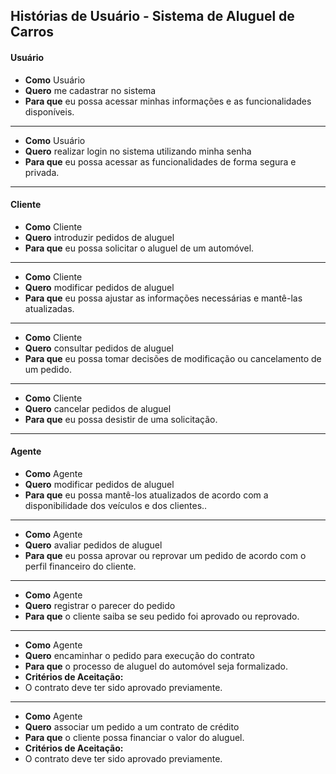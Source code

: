 ## Histórias de Usuário - Sistema de Aluguel de Carros

#### Usuário

- **Como** Usuário
- **Quero** me cadastrar no sistema
- **Para que** eu possa acessar minhas informações e as funcionalidades disponíveis.
   
---

- **Como** Usuário  
- **Quero** realizar login no sistema utilizando minha senha  
- **Para que** eu possa acessar as funcionalidades de forma segura e privada.

---


#### Cliente

- **Como** Cliente
- **Quero** introduzir pedidos de aluguel
- **Para que** eu possa solicitar o aluguel de um automóvel.
  
---

- **Como** Cliente
- **Quero** modificar pedidos de aluguel
- **Para que** eu possa ajustar as informações necessárias e mantê-las atualizadas.

---

- **Como** Cliente
- **Quero** consultar pedidos de aluguel
- **Para que** eu possa tomar decisões de modificação ou cancelamento de um pedido.

---

- **Como** Cliente
- **Quero** cancelar pedidos de aluguel
- **Para que** eu possa desistir de uma solicitação.

---

#### Agente

- **Como** Agente
- **Quero** modificar pedidos de aluguel
- **Para que** eu possa mantê-los atualizados de acordo com a disponibilidade dos veículos e dos clientes..

---

- **Como** Agente
- **Quero** avaliar pedidos de aluguel
- **Para que** eu possa aprovar ou reprovar um pedido de acordo com o perfil financeiro do cliente.

---

- **Como** Agente
- **Quero** registrar o parecer do pedido 
- **Para que** o cliente saiba se seu pedido foi aprovado ou reprovado.

---

- **Como** Agente
- **Quero** encaminhar o pedido para execução do contrato
- **Para que** o processo de aluguel do automóvel seja formalizado.
- **Critérios de Aceitação:**
- O contrato deve ter sido aprovado previamente.

---

- **Como** Agente
- **Quero** associar um pedido a um contrato de crédito
- **Para que** o cliente possa financiar o valor do aluguel.
- **Critérios de Aceitação:**
- O contrato deve ter sido aprovado previamente.





